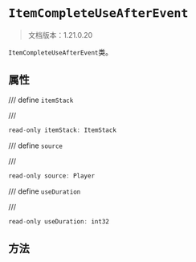 # `ItemCompleteUseAfterEvent`

> 文档版本：1.21.0.20

`ItemCompleteUseAfterEvent`类。

## 属性

/// define
`itemStack`


///

```js
read-only itemStack: ItemStack
```


/// define
`source`


///

```js
read-only source: Player
```


/// define
`useDuration`


///

```js
read-only useDuration: int32
```


## 方法
